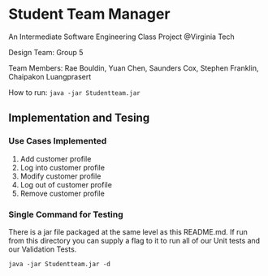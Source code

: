 # Student Team Manager
An Intermediate Software Engineering  Class Project @Virginia Tech

Design Team: 	Group 5

Team Members: 	Rae Bouldin, Yuan Chen, Saunders Cox, Stephen Franklin, 
Chaipakon Luangprasert

How to run: 
`java -jar Studentteam.jar`

## Implementation and Tesing

### Use Cases Implemented

1. Add customer profile
2. Log into customer profile
3. Modify customer profile
4. Log out of customer profile
5. Remove customer profile


### Single Command for Testing
There is a jar file packaged at the same level as this README.md.
If run from this directory you can supply a flag to it to run all of our Unit tests
and our Validation Tests.

`java -jar Studentteam.jar -d`